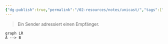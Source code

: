 ```yaml
---
{"dg-publish":true,"permalink":"/02-resources/notes/unicast/","tags":["netzwerk"],"noteIcon":"","updated":"2024-07-04T11:38:16.000+02:00"}
---
```


> Ein Sender adressiert einen Empfänger. 

```mermaid
graph LR
A --> B
```
